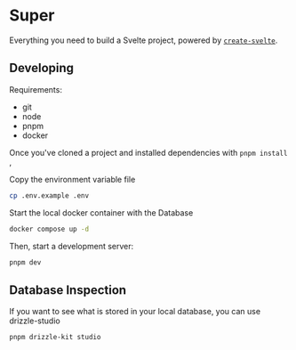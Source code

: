 # Super

Everything you need to build a Svelte project, powered by [`create-svelte`](https://github.com/sveltejs/kit/tree/main/packages/create-svelte).

## Developing

Requirements:

- git
- node
- pnpm
- docker

Once you've cloned a project and installed dependencies with `pnpm install` ,

Copy the environment variable file

```bash
cp .env.example .env
```

Start the local docker container with the Database

```bash
docker compose up -d
```

Then, start a development server:

```bash
pnpm dev
```

## Database Inspection

If you want to see what is stored in your local database, you can use drizzle-studio

```bash
pnpm drizzle-kit studio
```
